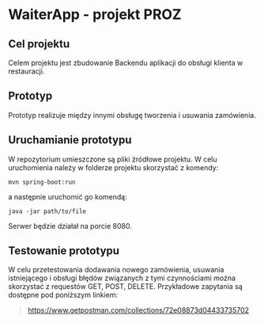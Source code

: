 # WaiterApp - projekt PROZ

## Cel projektu
Celem projektu jest zbudowanie Backendu aplikacji do obsługi klienta w restauracji.

## Prototyp
Prototyp realizuje między innymi obsługę tworzenia i usuwania zamówienia.

## Uruchamianie prototypu
W repozytorium umieszczone są pliki źródłowe projektu.
W celu uruchomienia należy w folderze projektu skorzystać z komendy:
```
mvn spring-boot:run
```

a następnie uruchomić go komendą:
```
java -jar path/to/file
```
Serwer będzie działał na porcie 8080.
## Testowanie prototypu
W celu przetestowania dodawania nowego zamówienia, usuwania istniejącego i obsługi błędów związanych z tymi czynnościami można skorzystać z requestów GET, POST, DELETE.
Przykładowe zapytania są dostępne pod poniższym linkiem:
> https://www.getpostman.com/collections/72e08873d04433735702
